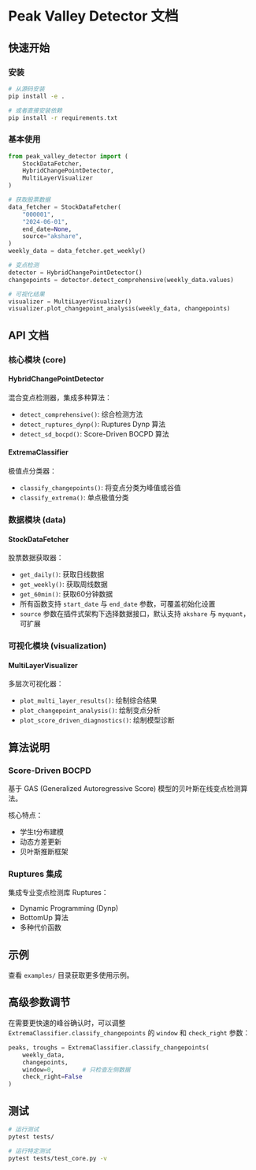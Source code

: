 # Peak Valley Detector 文档

## 快速开始

### 安装

```bash
# 从源码安装
pip install -e .

# 或者直接安装依赖
pip install -r requirements.txt
```

### 基本使用

```python
from peak_valley_detector import (
    StockDataFetcher,
    HybridChangePointDetector,
    MultiLayerVisualizer
)

# 获取股票数据
data_fetcher = StockDataFetcher(
    "000001",
    "2024-06-01",
    end_date=None,
    source="akshare",
)
weekly_data = data_fetcher.get_weekly()

# 变点检测
detector = HybridChangePointDetector()
changepoints = detector.detect_comprehensive(weekly_data.values)

# 可视化结果
visualizer = MultiLayerVisualizer()
visualizer.plot_changepoint_analysis(weekly_data, changepoints)
```

## API 文档

### 核心模块 (core)

#### HybridChangePointDetector
混合变点检测器，集成多种算法：
- `detect_comprehensive()`: 综合检测方法
- `detect_ruptures_dynp()`: Ruptures Dynp 算法
- `detect_sd_bocpd()`: Score-Driven BOCPD 算法

#### ExtremaClassifier
极值点分类器：
- `classify_changepoints()`: 将变点分类为峰值或谷值
- `classify_extrema()`: 单点极值分类

### 数据模块 (data)

#### StockDataFetcher
股票数据获取器：
- `get_daily()`: 获取日线数据
- `get_weekly()`: 获取周线数据
- `get_60min()`: 获取60分钟数据
- 所有函数支持 `start_date` 与 `end_date` 参数，可覆盖初始化设置
- `source` 参数在插件式架构下选择数据接口，默认支持 `akshare` 与 `myquant`，可扩展

### 可视化模块 (visualization)

#### MultiLayerVisualizer
多层次可视化器：
- `plot_multi_layer_results()`: 绘制综合结果
- `plot_changepoint_analysis()`: 绘制变点分析
- `plot_score_driven_diagnostics()`: 绘制模型诊断

## 算法说明

### Score-Driven BOCPD
基于 GAS (Generalized Autoregressive Score) 模型的贝叶斯在线变点检测算法。

核心特点：
- 学生t分布建模
- 动态方差更新
- 贝叶斯推断框架

### Ruptures 集成
集成专业变点检测库 Ruptures：
- Dynamic Programming (Dynp)
- BottomUp 算法
- 多种代价函数

## 示例

查看 `examples/` 目录获取更多使用示例。

## 高级参数调节

在需要更快速的峰谷确认时，可以调整 `ExtremaClassifier.classify_changepoints`
 的 `window` 和 `check_right` 参数：

```python
peaks, troughs = ExtremaClassifier.classify_changepoints(
    weekly_data,
    changepoints,
    window=0,        # 只检查左侧数据
    check_right=False
)
```

## 测试

```bash
# 运行测试
pytest tests/

# 运行特定测试
pytest tests/test_core.py -v
